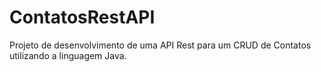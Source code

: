 # ContatosRestAPI
Projeto de desenvolvimento de uma API Rest para um CRUD de Contatos utilizando a linguagem Java.
